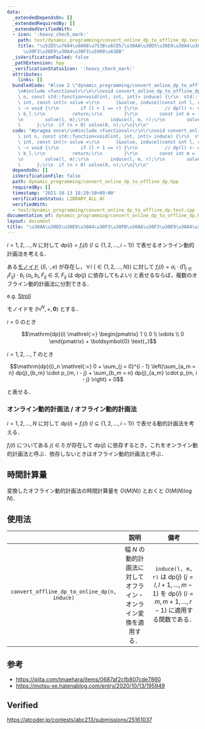```yaml
---
data:
  _extendedDependsOn: []
  _extendedRequiredBy: []
  _extendedVerifiedWith:
  - icon: ':heavy_check_mark:'
    path: test/dynamic_programming/convert_online_dp_to_offline_dp.test.cpp
    title: "\u52D5\u7684\u8A08\u753B\u6CD5/\u30AA\u30D5\u30E9\u30A4\u30F3\u30FB\u30AA\
      \u30F3\u30E9\u30A4\u30F3\u5909\u63DB"
  _isVerificationFailed: false
  _pathExtension: hpp
  _verificationStatusIcon: ':heavy_check_mark:'
  attributes:
    links: []
  bundledCode: "#line 2 \"dynamic_programming/convert_online_dp_to_offline_dp.hpp\"\
    \n#include <functional>\r\n\r\nvoid convert_online_dp_to_offline_dp(const int\
    \ n, const std::function<void(int, int, int)> induce) {\r\n  std::function<void(const\
    \ int, const int)> solve =\r\n      [&solve, induce](const int l, const int r)\
    \ -> void {\r\n        if (l + 1 == r) {\r\n          // dp(l) <- dp(l) \uFF65\
    \ b_l.\r\n          return;\r\n        }\r\n        const int m = (l + r) >> 1;\r\
    \n        solve(l, m);\r\n        induce(l, m, r);\r\n        solve(m, r);\r\n\
    \      };\r\n  if (n > 0) solve(0, n);\r\n}\r\n"
  code: "#pragma once\r\n#include <functional>\r\n\r\nvoid convert_online_dp_to_offline_dp(const\
    \ int n, const std::function<void(int, int, int)> induce) {\r\n  std::function<void(const\
    \ int, const int)> solve =\r\n      [&solve, induce](const int l, const int r)\
    \ -> void {\r\n        if (l + 1 == r) {\r\n          // dp(l) <- dp(l) \uFF65\
    \ b_l.\r\n          return;\r\n        }\r\n        const int m = (l + r) >> 1;\r\
    \n        solve(l, m);\r\n        induce(l, m, r);\r\n        solve(m, r);\r\n\
    \      };\r\n  if (n > 0) solve(0, n);\r\n}\r\n"
  dependsOn: []
  isVerificationFile: false
  path: dynamic_programming/convert_online_dp_to_offline_dp.hpp
  requiredBy: []
  timestamp: '2021-10-13 18:29:58+09:00'
  verificationStatus: LIBRARY_ALL_AC
  verifiedWith:
  - test/dynamic_programming/convert_online_dp_to_offline_dp.test.cpp
documentation_of: dynamic_programming/convert_online_dp_to_offline_dp.hpp
layout: document
title: "\u30AA\u30D5\u30E9\u30A4\u30F3\u30FB\u30AA\u30F3\u30E9\u30A4\u30F3\u5909\u63DB"
---
```


$i = 1, 2, \ldots, N$ に対して $\mathrm{dp}(i) = f_i(I) \ (I \subseteq \lbrace 1, 2, \ldots, i - 1 \rbrace)$ で表せるオンライン動的計画法を考える．

ある[モノイド](../../.verify-helper/docs/static/algebraic_structure.md) $(S, \cdot, e)$ が存在し，$\forall i \ (\in \lbrace 1, 2, \ldots, N \rbrace)$ に対して $f_i(I) = a_i \cdot (\prod_{j \in I} F_{ij}) \cdot b_i \ (a_i, b_i, F_{ij} \in S,\ F_{ij} \text{ は } \mathrm{dp}(j) \text{ に依存してもよい})$ と表せるならば，複数のオフライン動的計画法に分割できる．

e.g. [Stroll](https://atcoder.jp/contests/abc213/submissions/25161037)

モノイドを $(\mathbb{N}^N, +, \boldsymbol{0})$ とする．

$i = 0$ のとき

$$\mathrm{dp}(i) \mathrel{:=} \begin{pmatrix} 1 \\ 0 \\ \vdots \\ 0 \end{pmatrix} + \boldsymbol{0} \text{，}$$

$i = 1, 2, \ldots, T$ のとき

$$\mathrm{dp}(i)_n \mathrel{:=} 0 + \sum_{j = 0}^{i - 1} \left(\sum_{a_m = n} dp(j)_{b_m} \cdot p_{m, i - j} + \sum_{b_m = n} dp(j)_{a_m} \cdot p_{m, i - j} \right) + 0$$

と表せる．


### オンライン動的計画法 / オフライン動的計画法

$i = 1, 2, \ldots, N$ に対して $\mathrm{dp}(i) = f_i(I) \ (I \subseteq \lbrace 1, 2, \ldots, i - 1 \rbrace)$ で表せる動的計画法を考える．

$f_i(I)$ についてある $j (\in I)$ が存在して $\mathrm{dp}(j)$ に依存するとき，これをオンライン動的計画法と呼ぶ．依存しないときはオフライン動的計画法と呼ぶ．


## 時間計算量

変換したオフライン動的計画法の時間計算量を $O(M(N))$ とおくと $O(M(N)\log{N})$．


## 使用法

||説明|備考|
|:--:|:--:|:--:|
|`convert_offline_dp_to_online_dp(n, induce)`|幅 $N$ の動的計画法に対してオフライン・オンライン変換を適用する．|`induce(l, m, r)` は $\mathrm{dp}(j) \ (j = l, l + 1, \ldots, m - 1)$ を $\mathrm{dp}(i) \ (i = m, m + 1, \ldots, r - 1)$ に適用する関数である．|


## 参考

- https://qiita.com/tmaehara/items/0687af2cfb807cde7860
- https://motsu-xe.hatenablog.com/entry/2020/10/13/195949


## Verified

https://atcoder.jp/contests/abc213/submissions/25161037
